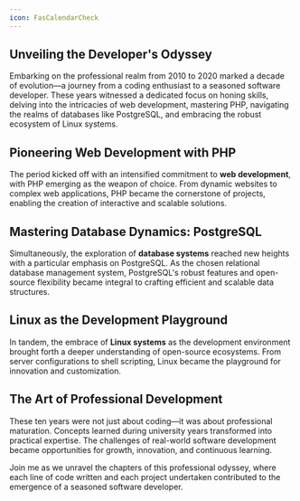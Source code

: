 ```yaml
---
icon: FasCalendarCheck
---
```

## Unveiling the Developer's Odyssey

Embarking on the professional realm from 2010 to 2020 marked a decade of evolution—a journey from a coding enthusiast to a seasoned software developer. These years witnessed a dedicated focus on honing skills, delving into the intricacies of web development, mastering PHP, navigating the realms of databases like PostgreSQL, and embracing the robust ecosystem of Linux systems.

## Pioneering Web Development with PHP

The period kicked off with an intensified commitment to **web development**, with PHP emerging as the weapon of choice. From dynamic websites to complex web applications, PHP became the cornerstone of projects, enabling the creation of interactive and scalable solutions.

## Mastering Database Dynamics: PostgreSQL

Simultaneously, the exploration of **database systems** reached new heights with a particular emphasis on PostgreSQL. As the chosen relational database management system, PostgreSQL's robust features and open-source flexibility became integral to crafting efficient and scalable data structures.

## Linux as the Development Playground

In tandem, the embrace of **Linux systems** as the development environment brought forth a deeper understanding of open-source ecosystems. From server configurations to shell scripting, Linux became the playground for innovation and customization.

## The Art of Professional Development

These ten years were not just about coding—it was about professional maturation. Concepts learned during university years transformed into practical expertise. The challenges of real-world software development became opportunities for growth, innovation, and continuous learning.

Join me as we unravel the chapters of this professional odyssey, where each line of code written and each project undertaken contributed to the emergence of a seasoned software developer.